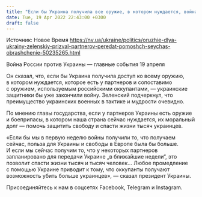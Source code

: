```yaml
---
title: "Если бы Украина получила все оружие, в котором нуждается, война бы уже была закончена — Зеленский"
date: Tue, 19 Apr 2022 22:43:00 +0300
draft: false
---
```

Источник: Новое Время https://nv.ua/ukraine/politics/oruzhie-dlya-ukrainy-zelenskiy-prizval-partnerov-peredat-pomoshch-seychas-obrashchenie-50235265.html


Война России против Украины — главные события 19 апреля

Он сказал, что, если бы Украина получила доступ ко всему оружию, в котором нуждается, которое есть у партнеров и сопоставимо с оружием, используемым российскими оккупантами, — украинские защитники бы уже закончили войну. Зеленский подчеркнул, что преимущество украинских военных в тактике и мудрости очевидно.

По мнению главы государства, если у партнеров Украины есть оружие и боеприпасы, в котором наша страна сейчас нуждается, их моральный долг — помочь защитить свободу и спасти жизни тысяч украинцев.

«Если бы мы в первую неделю войны получили то, что получаем сейчас, польза для Украины и свободы в Европе была бы больше. И если мы сейчас получим то, что у некоторых партнеров запланировано для передачи Украине „в ближайшие недели“, это позволит спасти жизни тысяч и тысяч человек… Любое промедление с помощью Украине приводит к тому, что оккупанты получают возможность убить больше украинцев», — сказал президент Украины.

Присоединяйтесь к нам в соцсетях Facebook, Telegram и Instagram.

